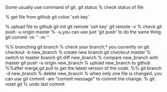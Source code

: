 Some usually use command of git.
git status   % check status of file 

% get file from github
git colon 'ssh key'

% upload file to github
git init 
git remote 'ssh key'
git remote -v  % check 
git push -u origin master     % -u,you can use just 'git push' to do the same thing.
git commit -m '' -m ''

%% branching
git branch  % check your branch;* you currently on
git checkout -b new_branch  % create new branch
git checkout master  % switch to master branch
git diff new_branch % compare new_branch with master
git push -u origin new_branch  % upload new_branch to github
%%after merge,git pull to get the latest version of the code.
%% git branch -d new_branch  % delete new_branch
% when only one file is changed, you can use git commit -am "commit message" to commit the change.
% git reset  git % undo last commit


